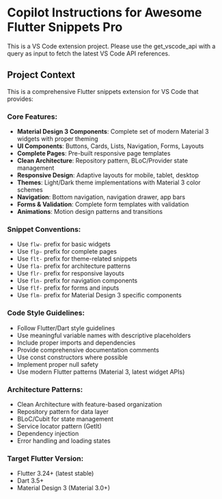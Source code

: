 # Copilot Instructions for Awesome Flutter Snippets Pro

<!-- Use this file to provide workspace-specific custom instructions to Copilot. For more details, visit https://code.visualstudio.com/docs/copilot/copilot-customization#_use-a-githubcopilotinstructionsmd-file -->

This is a VS Code extension project. Please use the get_vscode_api with a query as input to fetch the latest VS Code API references.

## Project Context
This is a comprehensive Flutter snippets extension for VS Code that provides:

### Core Features:
- **Material Design 3 Components**: Complete set of modern Material 3 widgets with proper theming
- **UI Components**: Buttons, Cards, Lists, Navigation, Forms, Layouts
- **Complete Pages**: Pre-built responsive page templates
- **Clean Architecture**: Repository pattern, BLoC/Provider state management
- **Responsive Design**: Adaptive layouts for mobile, tablet, desktop
- **Themes**: Light/Dark theme implementations with Material 3 color schemes
- **Navigation**: Bottom navigation, navigation drawer, app bars
- **Forms & Validation**: Complete form templates with validation
- **Animations**: Motion design patterns and transitions

### Snippet Conventions:
- Use `flw-` prefix for basic widgets
- Use `flp-` prefix for complete pages
- Use `flt-` prefix for theme-related snippets
- Use `fla-` prefix for architecture patterns
- Use `flr-` prefix for responsive layouts
- Use `fln-` prefix for navigation components
- Use `flf-` prefix for forms and inputs
- Use `flm-` prefix for Material Design 3 specific components

### Code Style Guidelines:
- Follow Flutter/Dart style guidelines
- Use meaningful variable names with descriptive placeholders
- Include proper imports and dependencies
- Provide comprehensive documentation comments
- Use const constructors where possible
- Implement proper null safety
- Use modern Flutter patterns (Material 3, latest widget APIs)

### Architecture Patterns:
- Clean Architecture with feature-based organization
- Repository pattern for data layer
- BLoC/Cubit for state management
- Service locator pattern (GetIt)
- Dependency injection
- Error handling and loading states

### Target Flutter Version:
- Flutter 3.24+ (latest stable)
- Dart 3.5+
- Material Design 3 (Material 3.0+)
